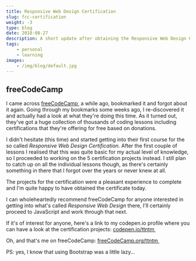 ```yaml
---
title: Responsive Web Design Certification
slug: fcc-certification
weight: -3
type: blog
date: 2018-08-27
description: A short update after obtaining the Responsive Web Design Certification on freeCodeCamp.
tags:
    - personal
    - learning
images:
    - /img/blog/default.jpg
---
```


## freeCodeCamp

I came across <a href="https://www.freecodecamp.org" rel="noopener" target="_blank">freeCodeCamp&nbsp;<i class="fas fa-external-link-alt fa-xs"></i></a> a while ago, bookmarked it and forgot about it again. Going through my bookmarks some weeks ago, I re-discovered it and actually had a look at what they're doing this time. As it turned out, they've got a huge collection of thousands of coding lessons including certifications that they're offering for free based on donations.

I didn't hesitate (this time) and started getting into their first course for the so called _Responsive Web Design Certification_. After the first couple of lessons I realised that this was quite basic for my actual level of knowledge, so I proceeded to working on the 5 certification projects instead. I still plan to catch up on all the individual lessons though, as there's certainly something in there that I forgot over the years or never knew at all.

The projects for the certification were a pleasant experience to complete and I'm quite happy to have obtained the certificate today.

I can wholeheartedly recommend freeCodeCamp for anyone interested in getting into what's called _Responsive Web Design_ there, I'll certainly proceed to JavaScript and work through that next.

If it's of interest for anyone, here's a link to my codepen.io profile where you can have a look at the certification projects: <a href="https://codepen.io/ttntm/" rel="noopener" target="_blank">codepen.io/ttntm&nbsp;<i class="fas fa-external-link-alt fa-xs"></i></a>

Oh, and that's me on freeCodeCamp: <a href="https://www.freecodecamp.org/ttntm" rel="noopener" target="_blank">freeCodeCamp.org/ttntm&nbsp;<i class="fas fa-external-link-alt fa-xs"></i></a>

PS: yes, I know that using Bootstrap was a little lazy...